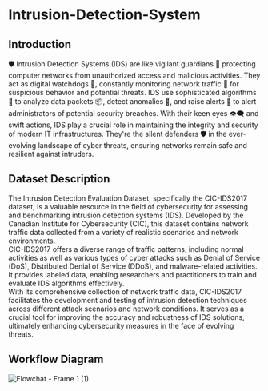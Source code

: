 # Intrusion-Detection-System
## Introduction
🛡️ Intrusion Detection Systems (IDS) are like vigilant guardians 👀 protecting computer networks from unauthorized access and malicious activities. They act as digital watchdogs 🐾, constantly monitoring network traffic 📡 for suspicious behavior and potential threats. IDS use sophisticated algorithms 🧠 to analyze data packets 📦, detect anomalies 🚨, and raise alerts 🚩 to alert administrators of potential security breaches. With their keen eyes 👁️‍🗨️ and swift actions, IDS play a crucial role in maintaining the integrity and security of modern IT infrastructures. They're the silent defenders 🛡️ in the ever-evolving landscape of cyber threats, ensuring networks remain safe and resilient against intruders.
## Dataset Description
The Intrusion Detection Evaluation Dataset, specifically the CIC-IDS2017 dataset, is a valuable resource in the field of cybersecurity for assessing and benchmarking intrusion detection systems (IDS). Developed by the Canadian Institute for Cybersecurity (CIC), this dataset contains network traffic data collected from a variety of realistic scenarios and network environments.</br>
CIC-IDS2017 offers a diverse range of traffic patterns, including normal activities as well as various types of cyber attacks such as Denial of Service (DoS), Distributed Denial of Service (DDoS), and malware-related activities. It provides labeled data, enabling researchers and practitioners to train and evaluate IDS algorithms effectively.</br>
With its comprehensive collection of network traffic data, CIC-IDS2017 facilitates the development and testing of intrusion detection techniques across different attack scenarios and network conditions. It serves as a crucial tool for improving the accuracy and robustness of IDS solutions, ultimately enhancing cybersecurity measures in the face of evolving threats.
## Workflow Diagram
![Flowchat - Frame 1 (1)](https://github.com/Programmerlogic/Intrusion-Detection-System/assets/90715479/9d824993-7389-4d5e-808a-51b1c69b67af)

